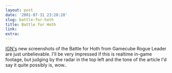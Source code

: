```yaml
---
layout: post
date: '2001-07-31 23:28:28'
slug: battle-for-hoth
title: Battle for Hoth
link: 
extra: 
---
```


[IGN's](http://cube.ign.com/news/37003.html) new screenshots of the Battle for Hoth from Gamecube Rogue Leader are just unbelievable. I'll be very impressed if this is realtime in-game footage, but judging by the radar in the top left and the tone of the article I'd say it quite possibly is, wow..
